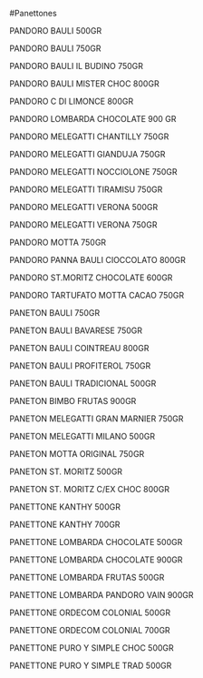 #Panettones

PANDORO BAULI 500GR

PANDORO BAULI 750GR

PANDORO BAULI IL BUDINO 750GR

PANDORO BAULI MISTER CHOC 800GR

PANDORO C DI LIMONCE 800GR

PANDORO LOMBARDA CHOCOLATE 900 GR

PANDORO MELEGATTI CHANTILLY 750GR

PANDORO MELEGATTI GIANDUJA 750GR

PANDORO MELEGATTI NOCCIOLONE 750GR

PANDORO MELEGATTI TIRAMISU 750GR

PANDORO MELEGATTI VERONA 500GR

PANDORO MELEGATTI VERONA 750GR

PANDORO MOTTA 750GR

PANDORO PANNA BAULI  CIOCCOLATO 800GR

PANDORO ST.MORITZ CHOCOLATE 600GR

PANDORO TARTUFATO MOTTA CACAO 750GR

PANETON BAULI 750GR

PANETON BAULI BAVARESE 750GR

PANETON BAULI COINTREAU 800GR

PANETON BAULI PROFITEROL 750GR

PANETON BAULI TRADICIONAL 500GR

PANETON BIMBO FRUTAS 900GR

PANETON MELEGATTI GRAN MARNIER 750GR

PANETON MELEGATTI MILANO 500GR

PANETON MOTTA ORIGINAL 750GR

PANETON ST. MORITZ 500GR

PANETON ST. MORITZ C/EX  CHOC 800GR

PANETTONE KANTHY 500GR

PANETTONE KANTHY 700GR

PANETTONE LOMBARDA CHOCOLATE 500GR

PANETTONE LOMBARDA CHOCOLATE 900GR

PANETTONE LOMBARDA FRUTAS 500GR

PANETTONE LOMBARDA PANDORO VAIN 900GR

PANETTONE ORDECOM COLONIAL 500GR

PANETTONE ORDECOM COLONIAL 700GR

PANETTONE PURO Y SIMPLE CHOC 500GR

PANETTONE PURO Y SIMPLE TRAD 500GR
